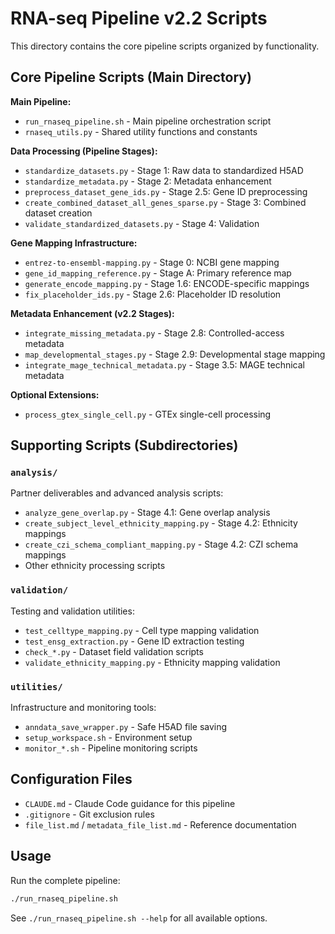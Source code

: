 # RNA-seq Pipeline v2.2 Scripts

This directory contains the core pipeline scripts organized by functionality.

## Core Pipeline Scripts (Main Directory)

**Main Pipeline:**
- `run_rnaseq_pipeline.sh` - Main pipeline orchestration script
- `rnaseq_utils.py` - Shared utility functions and constants

**Data Processing (Pipeline Stages):**
- `standardize_datasets.py` - Stage 1: Raw data to standardized H5AD
- `standardize_metadata.py` - Stage 2: Metadata enhancement  
- `preprocess_dataset_gene_ids.py` - Stage 2.5: Gene ID preprocessing
- `create_combined_dataset_all_genes_sparse.py` - Stage 3: Combined dataset creation
- `validate_standardized_datasets.py` - Stage 4: Validation

**Gene Mapping Infrastructure:**
- `entrez-to-ensembl-mapping.py` - Stage 0: NCBI gene mapping
- `gene_id_mapping_reference.py` - Stage A: Primary reference map
- `generate_encode_mapping.py` - Stage 1.6: ENCODE-specific mappings
- `fix_placeholder_ids.py` - Stage 2.6: Placeholder ID resolution

**Metadata Enhancement (v2.2 Stages):**
- `integrate_missing_metadata.py` - Stage 2.8: Controlled-access metadata
- `map_developmental_stages.py` - Stage 2.9: Developmental stage mapping
- `integrate_mage_technical_metadata.py` - Stage 3.5: MAGE technical metadata

**Optional Extensions:**
- `process_gtex_single_cell.py` - GTEx single-cell processing

## Supporting Scripts (Subdirectories)

### `analysis/`
Partner deliverables and advanced analysis scripts:
- `analyze_gene_overlap.py` - Stage 4.1: Gene overlap analysis
- `create_subject_level_ethnicity_mapping.py` - Stage 4.2: Ethnicity mappings
- `create_czi_schema_compliant_mapping.py` - Stage 4.2: CZI schema mappings
- Other ethnicity processing scripts

### `validation/`
Testing and validation utilities:
- `test_celltype_mapping.py` - Cell type mapping validation
- `test_ensg_extraction.py` - Gene ID extraction testing
- `check_*.py` - Dataset field validation scripts
- `validate_ethnicity_mapping.py` - Ethnicity mapping validation

### `utilities/`
Infrastructure and monitoring tools:
- `anndata_save_wrapper.py` - Safe H5AD file saving
- `setup_workspace.sh` - Environment setup
- `monitor_*.sh` - Pipeline monitoring scripts

## Configuration Files

- `CLAUDE.md` - Claude Code guidance for this pipeline
- `.gitignore` - Git exclusion rules
- `file_list.md` / `metadata_file_list.md` - Reference documentation

## Usage

Run the complete pipeline:
```bash
./run_rnaseq_pipeline.sh
```

See `./run_rnaseq_pipeline.sh --help` for all available options.